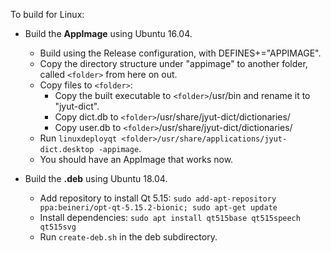 To build for Linux:

- Build the **AppImage** using Ubuntu 16.04.
	- Build using the Release configuration, with DEFINES+="APPIMAGE".
	- Copy the directory structure under "appimage" to another folder, called `<folder>` from here on out.
	- Copy files to `<folder>`:
		- Copy the built executable to `<folder>`/usr/bin and rename it to "jyut-dict".
		- Copy dict.db to `<folder>`/usr/share/jyut-dict/dictionaries/
		- Copy user.db to `<folder>`/usr/share/jyut-dict/dictionaries/
	- Run `linuxdeployqt <folder>/usr/share/applications/jyut-dict.desktop -appimage`.
	- You should have an AppImage that works now.

- Build the **.deb** using Ubuntu 18.04.
	- Add repository to install Qt 5.15: `sudo add-apt-repository ppa:beineri/opt-qt-5.15.2-bionic; sudo apt-get update`
	- Install dependencies: `sudo apt install qt515base qt515speech qt515svg`
	- Run `create-deb.sh` in the deb subdirectory.
